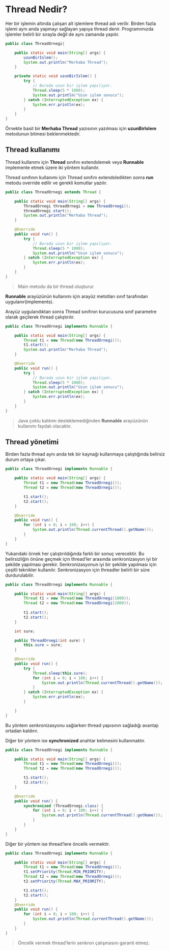 ﻿
# Thread Nedir?

Her bir işlemin altında çalışan alt işlemlere thread adı verilir. Birden fazla işlemi aynı anda yapmayı sağlayan yapıya thread denir. Programımızda işlemler belirli bir sırayla değil de aynı zamanda yapılır.

```java
public class ThreadOrnegi{

    public static void main(String[] args) {
        uzunBirIslem();
        System.out.println("Merhaba Thread");
    }

    private static void uzunBirIslem() {
        try {
            // Burada uzun bir işlem yapılıyor.
            Thread.sleep(5 * 1000);
            System.out.println("Uzun işlem sonucu");
        } catch (InterruptedException ex) {
            System.err.println(ex);
        }
    }
}
```
Örnekte basit bir **Merhaba Thread** yazısının yazılması için **uzunBirIslem** metodunun bitmesi beklenmektedir.

## Thread kullanımı

Thread kullanımı için  **Thread**  sınıfını extendslemek veya  **Runnable**  implemente etmek üzere iki yöntem kullanılır.

Thread sınıfının kullanımı için Thread sınıfını extendsledikten sonra  **run**  metodu override edilir ve gerekli komutlar yazılır.
```java
public class ThreadOrnegi extends Thread {

    public static void main(String[] args) {
        ThreadOrnegi threadOrnegi = new ThreadOrnegi();
        threadOrnegi.start();
        System.out.println("Merhaba Thread");
    }

    @Override
    public void run() {
        try {
            // Burada uzun bir işlem yapılıyor.
            Thread.sleep(5 * 1000);
            System.out.println("Uzun işlem sonucu");
        } catch (InterruptedException ex) {
            System.err.println(ex);
        }
    }
}
```
> Main metodu da bir thread oluşturur.

**Runnable**  arayüzünün kullanımı için arayüz metotları sınıf tarafından uygulanır(implements).

Arayüz uygulandıktan sonra Thread sınıfının kurucusuna sınıf parametre olarak geçilerek thread çalıştırılır.

```java
public class ThreadOrnegi implements Runnable {

    public static void main(String[] args) {
        Thread t1 = new Thread(new ThreadOrnegi());
        t1.start();
        System.out.println("Merhaba Thread");
    }

    @Override
    public void run() {
        try {
            // Burada uzun bir işlem yapılıyor.
            Thread.sleep(5 * 1000);
            System.out.println("Uzun işlem sonucu");
        } catch (InterruptedException ex) {
            System.err.println(ex);
        }
    }
}
```
>Java çoklu kalıtımı desteklemediğinden **Runnable** arayüzünün kullanımı faydalı olacaktır.

## Thread yönetimi

Birden fazla thread aynı anda tek bir kaynağı kullanmaya çalıştığında belirsiz durum ortaya çıkar.

```java
public class ThreadOrnegi implements Runnable {

    public static void main(String[] args) {
        Thread t1 = new Thread(new ThreadOrnegi());
        Thread t2 = new Thread(new ThreadOrnegi());

        t1.start();
        t2.start();
    }

    @Override
    public void run() {
        for (int i = 0; i < 100; i++) {
            System.out.println(Thread.currentThread().getName());
        }
    }
}
```
Yukarıdaki örnek her çalıştırıldığında farklı bir sonuç verecektir. Bu belirsizliğin önüne geçmek için thread’ler arasında senkronizasyon iyi bir şekilde yapılması gerekir. Senkronizasyonun iyi bir şekilde yapılması için çeşitli teknikler kullanılır. Senkronizasyon için threadler belirli bir süre durdurulabilir.
```java
public class ThreadOrnegi implements Runnable {

    public static void main(String[] args) {
        Thread t1 = new Thread(new ThreadOrnegi(1000));
        Thread t2 = new Thread(new ThreadOrnegi(2000));
        
        t1.start();
        t2.start();
    }

    int sure;

    public ThreadOrnegi(int sure) {
        this.sure = sure;
    }

    @Override
    public void run() {
        try {
            Thread.sleep(this.sure);
            for (int i = 0; i < 100; i++) {
                System.out.println(Thread.currentThread().getName());
            }
        } catch (InterruptedException ex) {
            System.err.println(ex);
        }

    }
}
```

Bu yöntem senkronizasyonu sağlarken thread yapısının sağladığı avantajı ortadan kaldırır.

Diğer bir yöntem ise  **synchronized**  anahtar kelimesini kullanmaktır.

```java
public class ThreadOrnegi implements Runnable {

    public static void main(String[] args) {
        Thread t1 = new Thread(new ThreadOrnegi());
        Thread t2 = new Thread(new ThreadOrnegi());

        t1.start();
        t2.start();
    }

    @Override
    public void run() {
        synchronized (ThreadOrnegi.class) {
            for (int i = 0; i < 100; i++) {
                System.out.println(Thread.currentThread().getName());
            }
        }
    }
}
```

Diğer bir yöntem ise thread’lere öncelik vermektir.

```java
public class ThreadOrnegi implements Runnable {

    public static void main(String[] args) {
        Thread t1 = new Thread(new ThreadOrnegi());
        t1.setPriority(Thread.MIN_PRIORITY);
        Thread t2 = new Thread(new ThreadOrnegi());
        t2.setPriority(Thread.MAX_PRIORITY);

        t1.start();
        t2.start();
    }
    @Override
    public void run() {
        for (int i = 0; i < 100; i++) {
            System.out.println(Thread.currentThread().getName());
        }
    }
}
```
>Öncelik vermek thread’lerin senkron çalışmasını garanti etmez.


